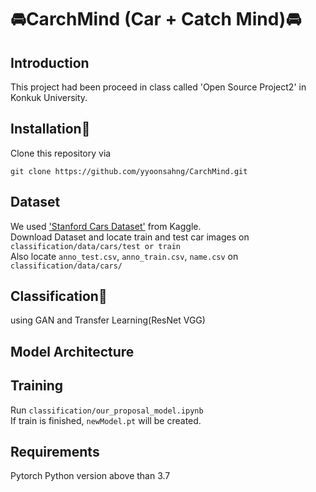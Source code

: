 # :oncoming_automobile:CarchMind (Car + Catch Mind):oncoming_automobile:

## Introduction
This project had been proceed in class called 'Open Source Project2' in Konkuk University.

## Installation:hammer:
Clone this repository via
```
git clone https://github.com/yyoonsahng/CarchMind.git
```

## Dataset
We used ['Stanford Cars Dataset'](https://www.kaggle.com/jessicali9530/stanford-cars-dataset) from Kaggle.  
Download Dataset and locate train and test car images on ```classification/data/cars/test or train```  
Also locate ```anno_test.csv```, ```anno_train.csv```, ```name.csv``` on ```classification/data/cars/```

## Classification:open_file_folder:
using GAN and Transfer Learning(ResNet VGG)

## Model Architecture


## Training
Run ```classification/our_proposal_model.ipynb```  
If train is finished, ```newModel.pt``` will be created.

## Requirements
Pytorch
Python version above than 3.7
